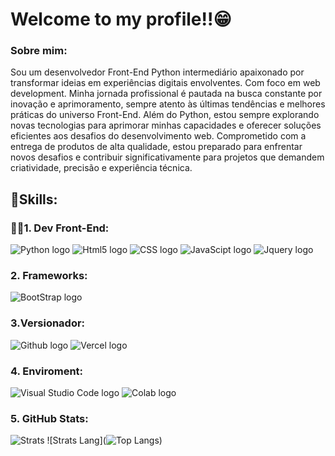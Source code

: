 # Welcome to my profile!!😁

### Sobre mim:

Sou um desenvolvedor Front-End Python intermediário apaixonado por transformar ideias em experiências digitais envolventes. Com foco em web development. Minha jornada profissional é pautada na busca constante por inovação e aprimoramento, sempre atento às últimas tendências e melhores práticas do universo Front-End. Além do Python, estou sempre explorando novas tecnologias para aprimorar minhas capacidades e oferecer soluções eficientes aos desafios do desenvolvimento web. Comprometido com a entrega de produtos de alta qualidade, estou preparado para enfrentar novos desafios e contribuir significativamente para projetos que demandem criatividade, precisão e experiência técnica.

## 🚀Skills:

### 👨‍💻1. Dev Front-End:

![Python logo](https://img.shields.io/badge/Python-FFD43B?style=for-the-badge&logo=python&logoColor=blue)
![Html5 logo](https://img.shields.io/badge/HTML5-E34F26?style=for-the-badge&logo=html5&logoColor=white)
![CSS logo](https://img.shields.io/badge/CSS3-1572B6?style=for-the-badge&logo=css3&logoColor=white)
![JavaScipt logo](https://img.shields.io/badge/JavaScript-323330?style=for-the-badge&logo=javascript&logoColor=F7DF1E)
![Jquery logo](	https://img.shields.io/badge/jQuery-0769AD?style=for-the-badge&logo=jquery&logoColor=white)

### 2. Frameworks:
![BootStrap logo](https://img.shields.io/badge/Bootstrap-563D7C?style=for-the-badge&logo=bootstrap&logoColor=white)

### 3.Versionador:
![Github logo](https://img.shields.io/badge/GitHub-100000?style=for-the-badge&logo=github&logoColor=white)
![Vercel logo](https://img.shields.io/badge/Vercel-000000?style=for-the-badge&logo=vercel&logoColor=white)

### 4. Enviroment:
![Visual Studio Code logo](https://img.shields.io/badge/Visual_Studio_Code-0078D4?style=for-the-badge&logo=visual%20studio%20code&logoColor=white)
![Colab logo](https://img.shields.io/badge/Colab-F9AB00?style=for-the-badge&logo=googlecolab&color=525252)

### 5. GitHub Stats:

![Strats](https://github-readme-stats.vercel.app/api?username=Ryanzin2023&theme=blue-green)
![Strats Lang](![Top Langs](https://github-readme-stats.vercel.app/api/top-langs/?username=Ryanzin2023&hide_progress=true))
